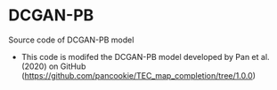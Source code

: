 # DCGAN-PB
Source code of DCGAN-PB model

- This code is modifed the DCGAN-PB model developed by Pan et al. (2020) on GitHub (https://github.com/pancookie/TEC_map_completion/tree/1.0.0)
